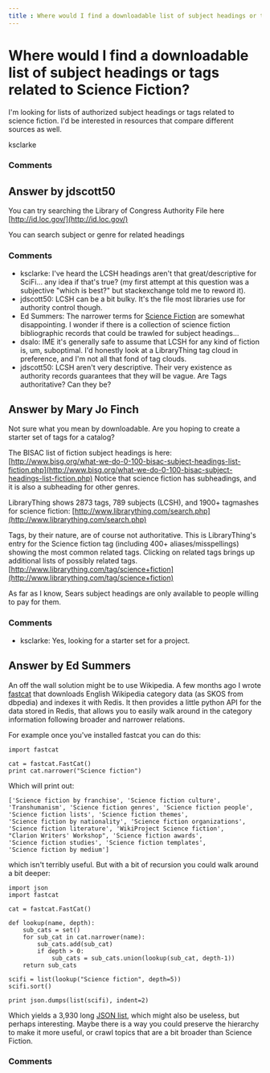 ```yaml
---
title : Where would I find a downloadable list of subject headings or tags related to Science Fiction?
---
```

Where would I find a downloadable list of subject headings or tags related to Science Fiction?
=====================
I'm looking for lists of authorized subject headings or tags related to
science fiction. I'd be interested in resources that compare different
sources as well.

ksclarke

### Comments ###


Answer by jdscott50
----------------
You can try searching the Library of Congress Authority File here
[http://id.loc.gov/](http://id.loc.gov/)

You can search subject or genre for related headings

### Comments ###
* ksclarke: I've heard the LCSH headings aren't that great/descriptive for SciFi...
any idea if that's true? (my first attempt at this question was a
subjective "which is best?" but stackexchange told me to reword it).
* jdscott50: LCSH can be a bit bulky. It's the file most libraries use for authority
control though.
* Ed Summers: The narrower terms for [Science
Fiction](http://id.loc.gov/authorities/subjects/sh85118629.html) are
somewhat disappointing. I wonder if there is a collection of science
fiction bibliographic records that could be trawled for subject
headings...
* dsalo: IME it's generally safe to assume that LCSH for any kind of fiction is,
um, suboptimal. I'd honestly look at a LibraryThing tag cloud in
preference, and I'm not all that fond of tag clouds.
* jdscott50: LCSH aren't very descriptive. Their very existence as authority records
guarantees that they will be vague. Are Tags authoritative? Can they be?

Answer by Mary Jo Finch
----------------
Not sure what you mean by downloadable. Are you hoping to create a
starter set of tags for a catalog?

The BISAC list of fiction subject headings is here:
[http://www.bisg.org/what-we-do-0-100-bisac-subject-headings-list-fiction.php](http://www.bisg.org/what-we-do-0-100-bisac-subject-headings-list-fiction.php)
Notice that science fiction has subheadings, and it is also a subheading
for other genres.

LibraryThing shows 2873 tags, 789 subjects (LCSH), and 1900+ tagmashes
for science fiction:
[http://www.librarything.com/search.php](http://www.librarything.com/search.php)

Tags, by their nature, are of course not authoritative. This is
LibraryThing's entry for the Science fiction tag (including 400+
aliases/misspellings) showing the most common related tags. Clicking on
related tags brings up additional lists of possibly related tags.
[http://www.librarything.com/tag/science+fiction](http://www.librarything.com/tag/science+fiction)

As far as I know, Sears subject headings are only available to people
willing to pay for them.

### Comments ###
* ksclarke: Yes, looking for a starter set for a project.

Answer by Ed Summers
----------------
An off the wall solution might be to use Wikipedia. A few months ago I
wrote [fastcat](https://github.com/edsu/fastcat/) that downloads English
Wikipedia category data (as SKOS from dbpedia) and indexes it with
Redis. It then provides a little python API for the data stored in
Redis, that allows you to easily walk around in the category information
following broader and narrower relations.

For example once you've installed fastcat you can do this:

    import fastcat

    cat = fastcat.FastCat()
    print cat.narrower("Science fiction")

Which will print out:

    ['Science fiction by franchise', 'Science fiction culture', 
    'Transhumanism', 'Science fiction genres', 'Science fiction people',
    'Science fiction lists', 'Science fiction themes', 
    'Science fiction by nationality', 'Science fiction organizations', 
    'Science fiction literature', 'WikiProject Science fiction', 
    "Clarion Writers' Workshop", 'Science fiction awards', 
    'Science fiction studies', 'Science fiction templates', 
    'Science fiction by medium']

which isn't terribly useful. But with a bit of recursion you could walk
around a bit deeper:

    import json
    import fastcat

    cat = fastcat.FastCat()

    def lookup(name, depth):
        sub_cats = set()
        for sub_cat in cat.narrower(name):
            sub_cats.add(sub_cat)
            if depth > 0:
                sub_cats = sub_cats.union(lookup(sub_cat, depth-1))
        return sub_cats

    scifi = list(lookup("Science fiction", depth=5))
    scifi.sort()

    print json.dumps(list(scifi), indent=2)

Which yields a 3,930 long [JSON list](https://gist.github.com/2875622),
which might also be useless, but perhaps interesting. Maybe there is a
way you could preserve the hierarchy to make it more useful, or crawl
topics that are a bit broader than Science Fiction.

### Comments ###

